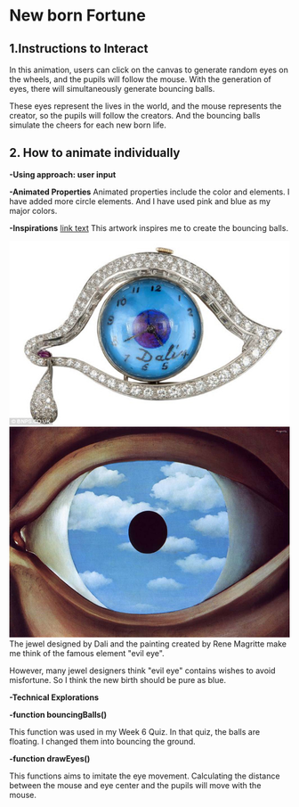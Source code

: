 # New born Fortune
## 1.Instructions to Interact
In this animation, users can click on the canvas to generate random eyes on the wheels, and the pupils will follow the mouse. With the generation of eyes, there will simultaneously generate bouncing balls.

These eyes represent the lives in the world, and the mouse represents the creator, so the pupils will follow the creators. And the bouncing balls simulate the cheers for each new born life.
## 2. How to animate individually
**-Using approach: user input**

**-Animated Properties**
Animated properties include the color and elements. I have added more circle elements. And I have used pink and blue as my major colors.

**-Inspirations**
[link text](https://openprocessing.org/sketch/2275129)
This artwork inspires me to create the bouncing balls.

![A painting of Buchholz](assets/Dali.jpg)
![A painting of Buchholz](assets/TheFalseMirror.jpg)
The jewel designed by Dali and the painting created by Rene Magritte make me think of the famous element "evil eye".

However, many jewel designers think "evil eye" contains wishes to avoid misfortune. So I think the new birth should be pure as blue.

**-Technical Explorations**

 **-function bouncingBalls()**

This function was used in my Week 6 Quiz. In that quiz, the balls are floating. I changed them into bouncing the ground.

 **-function drawEyes()**

This functions aims to imitate the eye movement. Calculating the distance between the mouse and eye center and the pupils will move with the mouse.
